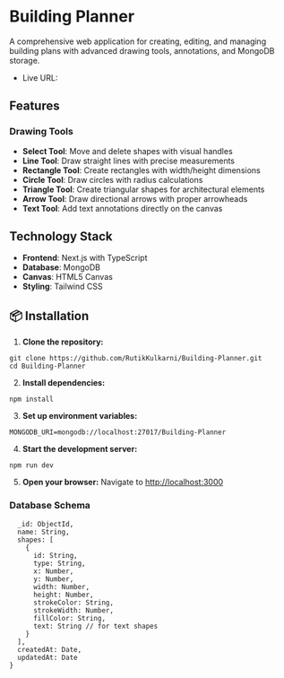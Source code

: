 # Building Planner

A comprehensive web application for creating, editing, and managing building plans with advanced drawing tools, annotations, and MongoDB storage.

- Live URL:


## Features

### Drawing Tools

- **Select Tool**: Move and delete shapes with visual handles
- **Line Tool**: Draw straight lines with precise measurements
- **Rectangle Tool**: Create rectangles with width/height dimensions
- **Circle Tool**: Draw circles with radius calculations
- **Triangle Tool**: Create triangular shapes for architectural elements
- **Arrow Tool**: Draw directional arrows with proper arrowheads
- **Text Tool**: Add text annotations directly on the canvas

## Technology Stack

- **Frontend**: Next.js with TypeScript
- **Database**: MongoDB
- **Canvas**: HTML5 Canvas
- **Styling**: Tailwind CSS

## 📦 Installation

1. **Clone the repository:**

```
git clone https://github.com/RutikKulkarni/Building-Planner.git
cd Building-Planner
```

2. **Install dependencies:**

```
npm install
```

3. **Set up environment variables:**

```
MONGODB_URI=mongodb://localhost:27017/Building-Planner
```

4. **Start the development server:**

```
npm run dev
```

5. **Open your browser:**
   Navigate to [http://localhost:3000](http://localhost:3000)

### Database Schema

```{
  _id: ObjectId,
  name: String,
  shapes: [
    {
      id: String,
      type: String,
      x: Number,
      y: Number,
      width: Number,
      height: Number,
      strokeColor: String,
      strokeWidth: Number,
      fillColor: String,
      text: String // for text shapes
    }
  ],
  createdAt: Date,
  updatedAt: Date
}
```
